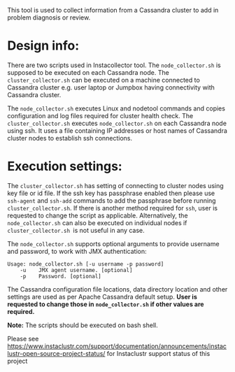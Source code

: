 
This tool is used to collect information from a Cassandra cluster to add in problem diagnosis or review.

# Design info:
There are two scripts used in Instacollector tool. The `node_collector.sh` is supposed to be executed on each Cassandra node.
The `cluster_collector.sh` can be executed on a machine connected to Cassandra cluster e.g. user laptop or Jumpbox having connectivity with Cassandra cluster.

The `node_collector.sh` executes Linux and nodetool commands and copies configuration and log files required for cluster health check.
The `cluster_collector.sh` executes `node_collector.sh` on each Cassandra node using ssh.
It uses a file containing IP addresses or host names of Cassandra cluster nodes to establish ssh connections.



# Execution settings:
The `cluster_collector.sh` has setting of connecting to cluster nodes using key file or id file.
If the ssh key has passphrase enabled then please use `ssh-agent` and `ssh-add` commands to add the passphrase before running `cluster_collector.sh`.
If there is another method required for `ssh`, user is requested to change the script as applicable.
Alternatively, the `node_collector.sh` can also be executed on individual nodes if `cluster_collector.sh `is not useful in any case.

The `node_collector.sh` supports optional arguments to provide username and password, to work with JMX authentication:

```
Usage: node_collector.sh [-u username -p password]
    -u    JMX agent username. [optional]
    -p    Password. [optional]
```

The Cassandra configuration file locations, data directory location and other settings are used as per Apache Cassandra default setup.
**User is requested to change those in `node_collector.sh` if other values are required.**

**Note:** The scripts should be executed on bash shell.

Please see https://www.instaclustr.com/support/documentation/announcements/instaclustr-open-source-project-status/ for Instaclustr support status of this project
